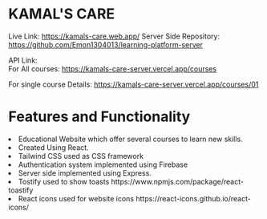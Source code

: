 # KAMAL'S CARE

Live Link: https://kamals-care.web.app/
Server Side Repository: https://github.com/Emon1304013/learning-platform-server

API Link: <br>
For All courses: 
https://kamals-care-server.vercel.app/courses

For single course Details: 
https://kamals-care-server.vercel.app/courses/01



# Features and Functionality

<li>Educational Website which offer several courses to learn new skills.
<li>Created Using React.
<li>Tailwind CSS used as CSS framework
<li>Authentication system implemented using Firebase
<li>Server side implemented using Express. 
<li>Tostify used to show toasts 
<a>https://www.npmjs.com/package/react-toastify</a>

<li>React icons used for website icons
<a>https://react-icons.github.io/react-icons/
